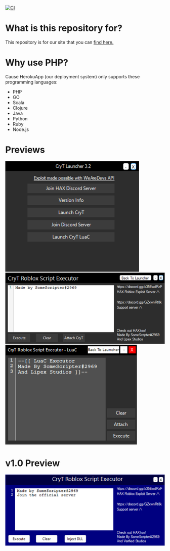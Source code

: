 [![CI](https://github.com/Lipex-Studios/main-site/actions/workflows/blank.yml/badge.svg)](https://github.com/Lipex-Studios/main-site/actions/workflows/blank.yml)
# What is this repository for?
This repository is for our site that you can <a href="https://lipex-studios.herokuapp.com">find here.</a>
# Why use PHP?
Cause HerokuApp (our deployment system) only supports these programming languages:
- PHP
- GO
- Scala
- Clojure
- Java
- Python
- Ruby
- Node.js
# Previews

<img src="/Assets/CryTL.png" title="Launcher">
<img src="/Assets/CryTLE.png" title="Executor">
<img src="/Assets/CryTLC.png" title="LuaC Executor">

# v1.0 Preview

<img src="/Assets/CryTB.png" title="Beta Preview">
